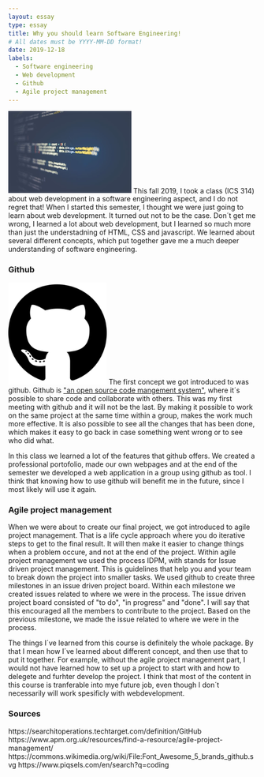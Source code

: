 ```yaml
---
layout: essay
type: essay
title: Why you should learn Software Engineering!
# All dates must be YYYY-MM-DD format!
date: 2019-12-18
labels:
  - Software engineering
  - Web development 
  - Github 
  - Agile project management
---
```

<img class="ui medium left floated rounded image" src="../images/code.jpg" style="width:250px;">
This fall 2019, I took a class (ICS 314) about web development in a software engineering aspect, and I do not regret that! When I started this semester, I thought we were just going to learn about web development. It turned out not to be the case. Don´t get me wrong, I learned a lot about web development, but I learned so much more than just the understadning of HTML, CSS and javascript. We learned about several different concepts, which put together gave me a much deeper understanding of software engineering. 


<h3>Github</h3>
<img class="ui medium right floated rounded image" src="../images/github.png" style="width:200px;">
The first concept we got introduced to was github. Github is <a href="https://searchitoperations.techtarget.com/definition/GitHub">"an open source code mangement system"</a>, where it´s possible to share code and collaborate with others. This was my first meeting with github and it will not be the last. By making it possible to work on the same project at the same time within a group, makes the work much more effective. It is also possible to see all the changes that has been done, which makes it easy to go back in case something went wrong or to see who did what.

In this class we learned a lot of the features that github offers. We created a professional portofolio, made our own webpages and at the end of the semester we developed a web application in a group using github as tool. I think that knowing how to use github will benefit me in the future, since I most likely will use it again. 

	
<h3>Agile project management</h3>
When we were about to create our final project, we got introduced to agile project management. That is a life cycle approach where you do iterative steps to get to the final result. It will then make it easier to change things when a problem occure, and not at the end of the project. Within agile project management we used the process IDPM, with stands for Issue driven project management. This is guidelines that help you and your team to break down the project into smaller tasks. We used github to create three milestones in an issue driven project board. Within each milestone we created issues related to where we were in the process. The issue driven project board consisted of "to do", "in progress" and "done". I will say that this encouraged all the members to contribute to the project. Based on the previous milestone, we made the issue related to where we were in the process.


The things I´ve learned from this course is definitely the whole package. By that I mean how I´ve learned about different concept, and then use that to put it together. For example, without the agile project management part, I would not have learned how to set up a project to start with and how to delegete and furhter develop the project. I think that most of the content in this course is tranferable into mye future job, even though I don´t necessarily will work spesificly with webdevelopment. 



<h3>Sources </h3>
https://searchitoperations.techtarget.com/definition/GitHub
https://www.apm.org.uk/resources/find-a-resource/agile-project-management/
https://commons.wikimedia.org/wiki/File:Font_Awesome_5_brands_github.svg
https://www.piqsels.com/en/search?q=coding


